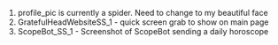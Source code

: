1. profile_pic is currently a spider. Need to change to my beautiful face
2. GratefulHeadWebsiteSS_1 - quick screen grab to show on main page
3. ScopeBot_SS_1 - Screenshot of ScopeBot sending a daily horoscope

